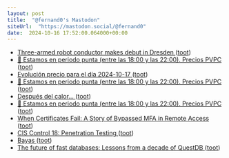 ```yaml
---
layout: post
title:  "@fernand0's Mastodon"
siteUrl:  "https://mastodon.social/@fernand0"
date:  2024-10-16 17:52:00.064000+00:00
---
```

*  [Three-armed robot conductor makes debut in Dresden ](https://www.theguardian.com/world/2024/oct/13/three-armed-robot-maira-pro-s-conductor-makes-debut-dresden?CMP=twt_a-music_b-gdnclassica) ([toot](https://mastodon.social/@fernand0/113318371004446139))
*  [🔴 Estamos en periodo punta (entre las 18:00 y las 22:00). Precios PVPC ](https://mastodon.social/@fernand0/113318236899553626) ([toot](https://mastodon.social/@fernand0/113318236899553626))
*  [Evolución precio para el día 2024-10-17 ](https://mastodon.social/@fernand0/113318236877283134) ([toot](https://mastodon.social/@fernand0/113318236877283134))
*  [🔴 Estamos en periodo punta (entre las 18:00 y las 22:00). Precios PVPC ](https://mastodon.social/@fernand0/113318232420181859) ([toot](https://mastodon.social/@fernand0/113318232420181859))
*  [Después del calor… ](https://avecesunafoto.wordpress.com/2024/10/16/despues-del-calor) ([toot](https://mastodon.social/@fernand0/113318230369976211))
*  [🔴 Estamos en periodo punta (entre las 18:00 y las 22:00). Precios PVPC ](https://mastodon.social/@fernand0/113318196328668726) ([toot](https://mastodon.social/@fernand0/113318196328668726))
*  [When Certificates Fail: A Story of Bypassed MFA in Remote Access ](https://edermi.github.io/post/2024/mfa_bypass_mtls) ([toot](https://mastodon.social/@fernand0/113318134948847805))
*  [CIS Control 18: Penetration Testing ](https://www.tripwire.com/state-of-security/cis-control-1) ([toot](https://mastodon.social/@fernand0/113317889654485484))
*  [Bayas ](https://www.flickr.com/photos/fernand0/54052106558) ([toot](https://mastodon.social/@fernand0/113317881306937143))
*  [The future of fast databases: Lessons from a decade of QuestDB ](https://questdb.io/blog/the-future-of-fast-databases) ([toot](https://mastodon.social/@fernand0/113317561494026913))
